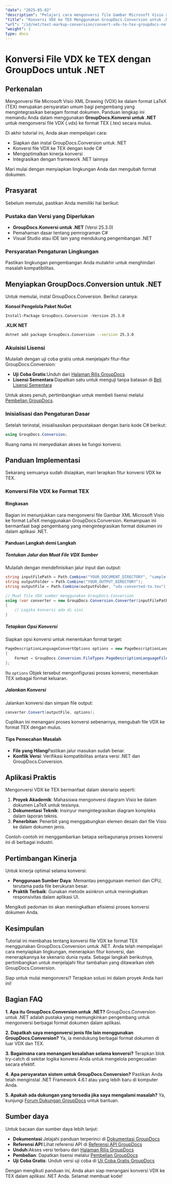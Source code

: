 ```yaml
---
"date": "2025-05-02"
"description": "Pelajari cara mengonversi file Gambar Microsoft Visio XML ke format LaTeX menggunakan GroupDocs.Conversion untuk .NET dengan tutorial C# terperinci ini."
"title": "Konversi VDX ke TEX Menggunakan GroupDocs.Conversion untuk .NET&#58; Panduan Lengkap"
"url": "/id/net/text-markup-conversion/convert-vdx-to-tex-groupdocs-net/"
"weight": 1
type: docs
---
```

# Konversi File VDX ke TEX dengan GroupDocs untuk .NET

## Perkenalan

Mengonversi file Microsoft Visio XML Drawing (VDX) ke dalam format LaTeX (TEX) merupakan persyaratan umum bagi pengembang yang mengintegrasikan beragam format dokumen. Panduan lengkap ini memandu Anda dalam menggunakan **GroupDocs.Konversi untuk .NET** untuk mengonversi file VDX (.vdx) ke format TEX (.tex) secara mulus.

Di akhir tutorial ini, Anda akan mempelajari cara:
- Siapkan dan instal GroupDocs.Conversion untuk .NET
- Konversi file VDX ke TEX dengan kode C#
- Mengoptimalkan kinerja konversi
- Integrasikan dengan framework .NET lainnya

Mari mulai dengan menyiapkan lingkungan Anda dan mengubah format dokumen.

## Prasyarat

Sebelum memulai, pastikan Anda memiliki hal berikut:

### Pustaka dan Versi yang Diperlukan

- **GroupDocs.Konversi untuk .NET** (Versi 25.3.0)
- Pemahaman dasar tentang pemrograman C#
- Visual Studio atau IDE lain yang mendukung pengembangan .NET

### Persyaratan Pengaturan Lingkungan

Pastikan lingkungan pengembangan Anda mutakhir untuk menghindari masalah kompatibilitas.

## Menyiapkan GroupDocs.Conversion untuk .NET

Untuk memulai, instal GroupDocs.Conversion. Berikut caranya:

**Konsol Pengelola Paket NuGet**
```shell
Install-Package GroupDocs.Conversion -Version 25.3.0
```

**.KLIK NET**
```bash
dotnet add package GroupDocs.Conversion --version 25.3.0
```

### Akuisisi Lisensi

Mulailah dengan uji coba gratis untuk menjelajahi fitur-fitur GroupDocs.Conversion:
- **Uji Coba Gratis**:Unduh dari [Halaman Rilis GroupDocs](https://releases.groupdocs.com/conversion/net/)
- **Lisensi Sementara**:Dapatkan satu untuk menguji tanpa batasan di [Beli Lisensi Sementara](https://purchase.groupdocs.com/temporary-license/)

Untuk akses penuh, pertimbangkan untuk membeli lisensi melalui [Pembelian GroupDocs](https://purchase.groupdocs.com/buy).

### Inisialisasi dan Pengaturan Dasar

Setelah terinstal, inisialisasikan perpustakaan dengan baris kode C# berikut:
```csharp
using GroupDocs.Conversion;
```
Ruang nama ini menyediakan akses ke fungsi konversi.

## Panduan Implementasi

Sekarang semuanya sudah disiapkan, mari terapkan fitur konversi VDX ke TEX.

### Konversi File VDX ke Format TEX

#### Ringkasan

Bagian ini menunjukkan cara mengonversi file Gambar XML Microsoft Visio ke format LaTeX menggunakan GroupDocs.Conversion. Kemampuan ini bermanfaat bagi pengembang yang mengintegrasikan format dokumen ini dalam aplikasi .NET.

#### Panduan Langkah demi Langkah

##### Tentukan Jalur dan Muat File VDX Sumber

Mulailah dengan mendefinisikan jalur input dan output:
```csharp
string inputFilePath = Path.Combine("YOUR_DOCUMENT_DIRECTORY", "sample.vdx");
string outputFolder = Path.Combine("YOUR_OUTPUT_DIRECTORY");
string outputFile = Path.Combine(outputFolder, "vdx-converted-to.tex");

// Muat file VDX sumber menggunakan GroupDocs.Conversion
using (var converter = new GroupDocs.Conversion.Converter(inputFilePath))
{
    // Logika konversi ada di sini
}
```
##### Tetapkan Opsi Konversi

Siapkan opsi konversi untuk menentukan format target:
```csharp
PageDescriptionLanguageConvertOptions options = new PageDescriptionLanguageConvertOptions
{
    Format = GroupDocs.Conversion.FileTypes.PageDescriptionLanguageFileType.Tex
};
```
Itu `options` Objek tersebut mengonfigurasi proses konversi, menentukan TEX sebagai format keluaran.
##### Jalankan Konversi

Jalankan konversi dan simpan file output:
```csharp
converter.Convert(outputFile, options);
```
Cuplikan ini menangani proses konversi sebenarnya, mengubah file VDX ke format TEX dengan mulus.
#### Tips Pemecahan Masalah
- **File yang Hilang**Pastikan jalur masukan sudah benar.
- **Konflik Versi**: Verifikasi kompatibilitas antara versi .NET dan GroupDocs.Conversion.

## Aplikasi Praktis

Mengonversi VDX ke TEX bermanfaat dalam skenario seperti:
1. **Proyek Akademik**: Mahasiswa mengonversi diagram Visio ke dalam dokumen LaTeX untuk tesisnya.
2. **Dokumentasi Teknik**: Insinyur mengintegrasikan diagram kompleks dalam laporan teknis.
3. **Penerbitan**: Penerbit yang menggabungkan elemen desain dari file Visio ke dalam dokumen jenis.

Contoh-contoh ini menggambarkan betapa serbagunanya proses konversi ini di berbagai industri.

## Pertimbangan Kinerja

Untuk kinerja optimal selama konversi:
- **Penggunaan Sumber Daya**: Memantau penggunaan memori dan CPU, terutama pada file berukuran besar.
- **Praktik Terbaik**: Gunakan metode asinkron untuk meningkatkan responsivitas dalam aplikasi UI.

Mengikuti pedoman ini akan meningkatkan efisiensi proses konversi dokumen Anda.

## Kesimpulan

Tutorial ini membahas tentang konversi file VDX ke format TEX menggunakan GroupDocs.Conversion untuk .NET. Anda telah mempelajari cara menyiapkan lingkungan, menerapkan fitur konversi, dan menerapkannya ke skenario dunia nyata. Sebagai langkah berikutnya, pertimbangkan untuk menjelajahi fitur tambahan yang ditawarkan oleh GroupDocs.Conversion.

Siap untuk mulai mengonversi? Terapkan solusi ini dalam proyek Anda hari ini!

## Bagian FAQ

**1. Apa itu GroupDocs.Conversion untuk .NET?**
GroupDocs.Conversion untuk .NET adalah pustaka yang memungkinkan pengembang untuk mengonversi berbagai format dokumen dalam aplikasi.

**2. Dapatkah saya mengonversi jenis file lain menggunakan GroupDocs.Conversion?**
Ya, ia mendukung berbagai format dokumen di luar VDX dan TEX.

**3. Bagaimana cara menangani kesalahan selama konversi?**
Terapkan blok try-catch di sekitar logika konversi Anda untuk mengelola pengecualian secara efektif.

**4. Apa persyaratan sistem untuk GroupDocs.Conversion?**
Pastikan Anda telah menginstal .NET Framework 4.6.1 atau yang lebih baru di komputer Anda.

**5. Apakah ada dukungan yang tersedia jika saya mengalami masalah?**
Ya, kunjungi [Forum Dukungan GroupDocs](https://forum.groupdocs.com/c/conversion/10) untuk bantuan.

## Sumber daya

Untuk bacaan dan sumber daya lebih lanjut:
- **Dokumentasi**:Jelajahi panduan terperinci di [Dokumentasi GroupDocs](https://docs.groupdocs.com/conversion/net/)
- **Referensi API**:Lihat referensi API di [Referensi API GroupDocs](https://reference.groupdocs.com/conversion/net/)
- **Unduh**:Akses versi terbaru dari [Halaman Rilis GroupDocs](https://releases.groupdocs.com/conversion/net/)
- **Pembelian**: Dapatkan lisensi melalui [Pembelian GroupDocs](https://purchase.groupdocs.com/buy)
- **Uji Coba Gratis**: Unduh versi uji coba di [Uji Coba Gratis GroupDocs](https://releases.groupdocs.com/conversion/net/)

Dengan mengikuti panduan ini, Anda akan siap menangani konversi VDX ke TEX dalam aplikasi .NET Anda. Selamat membuat kode!